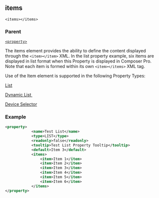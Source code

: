 ## items

`<items></items>`


### Parent

[`<property>`][1]


The items element provides the ability to define the content displayed through the `<item></item>` XML. In the list property example, six items are displayed in list format when this Property is displayed in Composer Pro. Note that each item is formed within its own `<item></items>` XML tag.

Use of the Item element is supported in the following Property Types:

[List][2]


[Dynamic List ][3]


[Device Selector][4]

### Example

```xml
<property>
			<name>Test List</name>
			<type>LIST</type>
			<readonly>false</readonly>
			<tooltip>Test List Property Tooltip</tooltip>
			<default>Item 3</default>
			<items>
				<item>Item 1</item>
				<item>Item 2</item>
				<item>Item 3</item>
				<item>Item 4</item>
				<item>Item 5</item>
				<item>Item 6</item>
			</items>
</property>
```




[1]:	https://snap-one.github.io/docs-driverworks-xml/#properties-xml-property
[2]:	https://snap-one.github.io/docs-driverworks-fundamentals/#composerpro-the-interface-into-the-sdk
[3]:	https://snap-one.github.io/docs-driverworks-fundamentals/#composerpro-the-interface-into-the-sdk-dynamic-list-properties
[4]:	https://snap-one.github.io/docs-driverworks-fundamentals/#composerpro-the-interface-into-the-sdk-using-the-device-selector-property